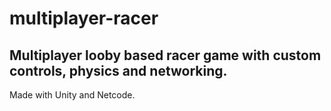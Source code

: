 # multiplayer-racer
## Multiplayer looby based racer game with custom controls, physics and networking.
Made with Unity and Netcode. 
